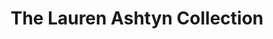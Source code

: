 ---
title: "The Lauren Ashtyn Collection"
url: /spartanburg/the-lauren-ashtyn-collection/
shop: Allgemein
---
